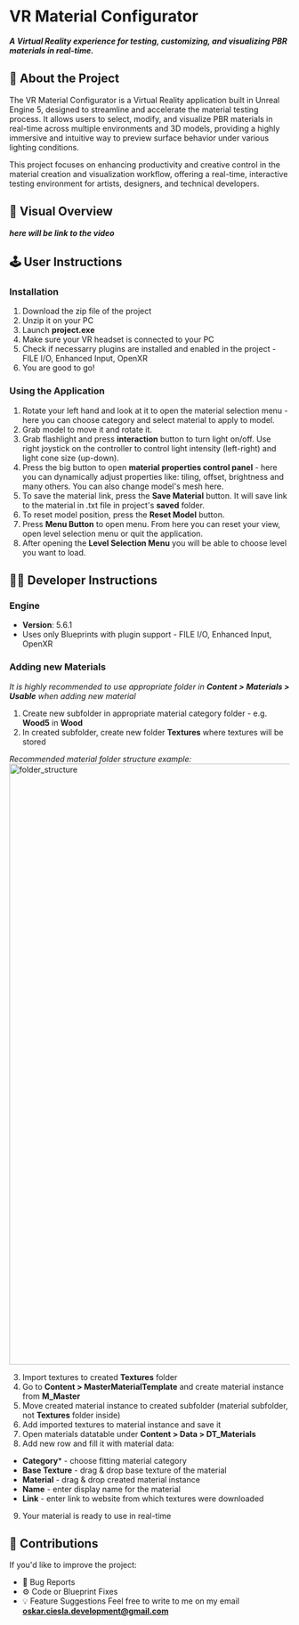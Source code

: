 # VR Material Configurator

**_A Virtual Reality experience for testing, customizing, and visualizing PBR materials in real-time._**

## 🧠 About the Project

The VR Material Configurator is a Virtual Reality application built in Unreal Engine 5, designed to streamline and accelerate the material testing process. It allows users to select, modify, and visualize PBR materials in real-time across multiple environments and 3D models, providing a highly immersive and intuitive way to preview surface behavior under various lighting conditions.

This project focuses on enhancing productivity and creative control in the material creation and visualization workflow, offering a real-time, interactive testing environment for artists, designers, and technical developers.

## 🎥 Visual Overview

***here will be link to the video***

## 🕹️ User Instructions

### Installation
1. Download the zip file of the project
2. Unzip it on your PC
3. Launch **project.exe**
4. Make sure your VR headset is connected to your PC
5. Check if necessarry plugins are installed and enabled in the project - FILE I/O, Enhanced Input, OpenXR
6. You are good to go!

### Using the Application
1. Rotate your left hand and look at it to open the material selection menu - here you can choose category and select material to apply to model.
2. Grab model to move it and rotate it.
3. Grab flashlight and press **interaction** button to turn light on/off. Use right joystick on the controller to control light intensity (left-right) and light cone size (up-down).
4. Press the big button to open **material properties control panel** - here you can dynamically adjust properties like: tiling, offset, brightness and many others. You can also change model's mesh here.
5. To save the material link, press the **Save Material** button. It will save link to the material in .txt file in project's **saved** folder.
6. To reset model position, press the **Reset Model** button.
7. Press **Menu Button** to open menu. From here you can reset your view, open level selection menu or quit the application.
8. After opening the **Level Selection Menu** you will be able to choose level you want to load.

## 🧑‍💻 Developer Instructions

### Engine
* **Version**: 5.6.1
* Uses only Blueprints with plugin support - FILE I/O, Enhanced Input, OpenXR

### Adding new Materials
_It is highly recommended to use appropriate folder in **Content > Materials > Usable** when adding new material_
1. Create new subfolder in appropriate material category folder - e.g. **Wood5** in **Wood**
2. In created subfolder, create new folder **Textures** where textures will be stored

_Recommended material folder structure example:_
<img width="1920" height="1080" alt="folder_structure" src="https://github.com/user-attachments/assets/6888d148-9b7b-4b2e-a657-0f814ccef354" />

3. Import textures to created **Textures** folder
4. Go to **Content > MasterMaterialTemplate** and create material instance from **M_Master**
5. Move created material instance to created subfolder (material subfolder, not **Textures** folder inside)
6. Add imported textures to material instance and save it
7. Open materials datatable under **Content > Data > DT_Materials**
8. Add new row and fill it with material data:
- **Category*** - choose fitting material category
- **Base Texture** - drag & drop base texture of the material
- **Material** - drag & drop created material instance
- **Name** - enter display name for the material
- **Link** - enter link to website from which textures were downloaded
9. Your material is ready to use in real-time

## 🧩 Contributions
If you'd like to improve the project:
* 🐞 Bug Reports
* ⚙️ Code or Blueprint Fixes
* 💡 Feature Suggestions
Feel free to write to me on my email **oskar.ciesla.development@gmail.com**
